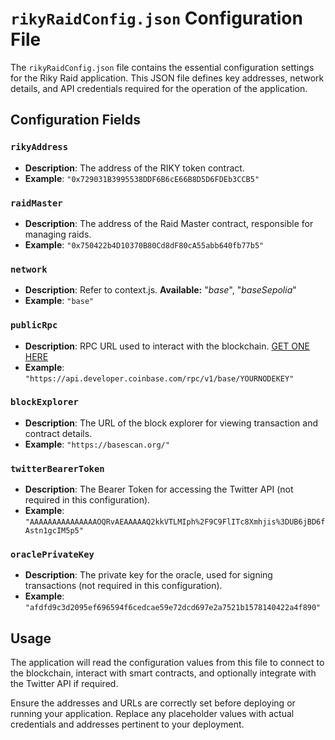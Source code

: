 # `rikyRaidConfig.json` Configuration File

The `rikyRaidConfig.json` file contains the essential configuration settings for the Riky Raid application. This JSON file defines key addresses, network details, and API credentials required for the operation of the application.

## Configuration Fields

### `rikyAddress`
- **Description**: The address of the RIKY token contract.
- **Example**: `"0x729031B3995538DDF6B6cE66B8D5D6FDEb3CCB5"`

### `raidMaster`
- **Description**: The address of the Raid Master contract, responsible for managing raids.
- **Example**: `"0x750422b4D10370B80Cd8dF80cA55abb640fb77b5"`

### `network`
- **Description**: Refer to context.js. **Available:** "*base*", "*baseSepolia*"
- **Example**: `"base"`

### `publicRpc`
- **Description**: RPC URL used to interact with the blockchain. [GET ONE HERE](https://portal.cdp.coinbase.com/products/node)
- **Example**: `"https://api.developer.coinbase.com/rpc/v1/base/YOURNODEKEY"`

### `blockExplorer`
- **Description**: The URL of the block explorer for viewing transaction and contract details.
- **Example**: `"https://basescan.org/"`

### `twitterBearerToken`
- **Description**: The Bearer Token for accessing the Twitter API (not required in this configuration).
- **Example**: `"AAAAAAAAAAAAAAAOQRvAEAAAAAQ2kkVTLMIph%2F9C9FlITc8Xmhjis%3DUB6jBD6fAstn1gcIM5p5"`

### `oraclePrivateKey`
- **Description**: The private key for the oracle, used for signing transactions (not required in this configuration).
- **Example**: `"afdfd9c3d2095ef696594f6cedcae59e72dcd697e2a7521b1578140422a4f890"`

## Usage

The application will read the configuration values from this file to connect to the blockchain, interact with smart contracts, and optionally integrate with the Twitter API if required.

Ensure the addresses and URLs are correctly set before deploying or running your application. Replace any placeholder values with actual credentials and addresses pertinent to your deployment.

